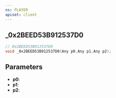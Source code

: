 ```yaml
---
ns: PLAYER
apiset: client
---
```

## _0x2BEED53B912537D0

```c
// 0x2BEED53B912537D0
void _0x2BEED53B912537D0(Any p0,Any p1,Any p2);
```


## Parameters
* **p0**:
* **p1**:
* **p2**:




